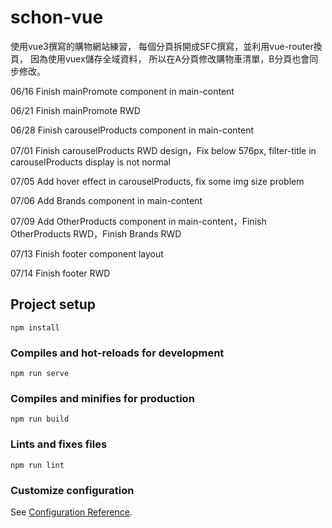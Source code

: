 # schon-vue

使用vue3撰寫的購物網站練習，
每個分頁拆開成SFC撰寫，並利用vue-router換頁，
因為使用vuex儲存全域資料，
所以在A分頁修改購物車清單，B分頁也會同步修改。

06/16 Finish mainPromote component in main-content   

06/21 Finish mainPromote RWD  

06/28 Finish carouselProducts component in main-content  

07/01 Finish carouselProducts RWD design，Fix below 576px, filter-title in carouselProducts display is not normal  
      
07/05 Add hover effect in carouselProducts, fix some img size problem  

07/06 Add Brands component in main-content  

07/09 Add OtherProducts component in main-content，Finish OtherProducts RWD，Finish Brands RWD    
      
07/13 Finish footer component layout  

07/14 Finish footer RWD  


## Project setup
```
npm install
```

### Compiles and hot-reloads for development
```
npm run serve
```

### Compiles and minifies for production
```
npm run build
```

### Lints and fixes files
```
npm run lint
```

### Customize configuration
See [Configuration Reference](https://cli.vuejs.org/config/).
